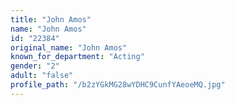 ```yaml
---
title: "John Amos"
name: "John Amos"
id: "22384"
original_name: "John Amos"
known_for_department: "Acting"
gender: "2"
adult: "false"
profile_path: "/b2zYGkMG28wYDHC9CunfYAeoeMQ.jpg"
---
```

